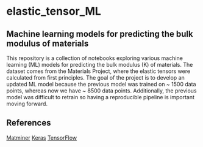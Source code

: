 # elastic_tensor_ML
## Machine learning models for predicting the bulk modulus of materials

This repository is a collection of notebooks exploring various machine learning (ML) models for predicting the bulk modulus (K) of materials. The dataset comes from the Materials Project, where the elastic tensors were calculated from first principles. The goal of the project is to develop an updated ML model because the previous model was trained on ~ 1500 data points, whereas now we have ~ 8500 data points. Additionally, the previous model was difficult to retrain so having a reproducible pipeline is important moving forward.

## References

[Matminer](https://github.com/hackingmaterials/matminer_examples)
[Keras](https://github.com/keras-team/keras/tree/master/examples)
[TensorFlow](https://github.com/tensorflow/docs/tree/master/site/en/tutorials/eager)